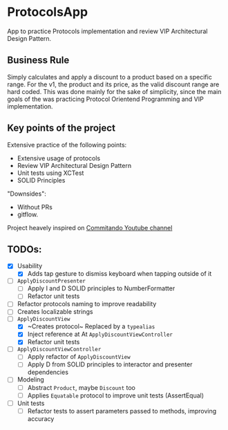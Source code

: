 # ProtocolsApp

App to practice Protocols implementation and review VIP Architectural Design Pattern.

## Business Rule

Simply calculates and apply a discount to a product based on a specific range.
For the v1, the product and its price, as the valid discount range are hard coded.
This was done mainly for the sake of simplicity, since the main goals of the was
practicing Protocol Orientend Programming and VIP implementation.

## Key points of the project

Extensive practice of the following points:
- Extensive usage of protocols
- Review VIP Architectural Design Pattern
- Unit tests using XCTest
- SOLID Principles

"Downsides":
- Without PRs
- gitflow.

Project heavely inspired on [Commitando Youtube channel](https://www.youtube.com/@Comitando)

## TODOs:

- [x] Usability
  - [x] Adds tap gesture to dismiss keyboard when tapping outside of it
- [ ] `ApplyDiscountPresenter`
  - [ ] Apply I and D SOLID principles to NumberFormatter
  - [ ] Refactor unit tests
- [ ] Refactor protocols naming to improve readability
- [ ] Creates localizable strings
- [ ] `ApplyDiscountView`
  - [x] ~Creates protocol~ Replaced by a `typealias`
  - [x] Inject reference at At `ApplyDiscountViewController`
  - [x] Refactor unit tests
- [ ] `ApplyDiscountViewController`
  - [ ] Apply refactor of `ApplyDiscountView`
  - [ ] Apply D from SOLID principles to interactor and presenter dependencies
- [ ] Modeling
  - [ ] Abstract `Product`, maybe `Discount` too
  - [ ] Applies `Equatable` protocol to improve unit tests (AssertEqual)
- [ ] Unit tests
  - [ ] Refactor tests to assert parameters passed to methods, improving accuracy
